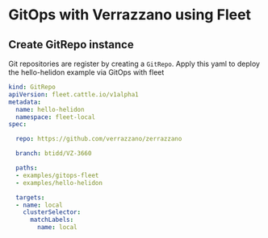 # GitOps with Verrazzano using Fleet

## Create GitRepo instance

Git repositories are register by creating a `GitRepo`. Apply this yaml to deploy the hello-helidon example via GitOps with fleet

```yaml
kind: GitRepo
apiVersion: fleet.cattle.io/v1alpha1
metadata:
  name: hello-helidon
  namespace: fleet-local
spec:

  repo: https://github.com/verrazzano/zerrazzano

  branch: btidd/VZ-3660

  paths:
  - examples/gitops-fleet
  - examples/hello-helidon

  targets:
  - name: local
    clusterSelector:
      matchLabels:
        name: local
```